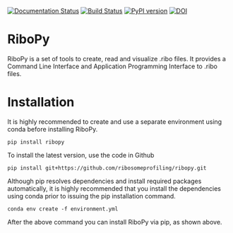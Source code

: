 [![Documentation Status](https://readthedocs.org/projects/ribopy/badge/?version=latest)](https://ribopy.readthedocs.io/en/latest/?badge=latest)
[![Build Status](https://travis-ci.com/ribosomeprofiling/ribopy.svg?branch=master)](https://travis-ci.com/ribosomeprofiling/ribopy)
[![PyPI version](https://badge.fury.io/py/ribopy.svg)](https://badge.fury.io/py/ribopy)
[![DOI](https://zenodo.org/badge/203284628.svg)](https://zenodo.org/badge/latestdoi/203284628)


# RiboPy

 RiboPy is a set of tools to create, read and visualize .ribo files. It provides a Command Line Interface and Application Programming Interface to .ribo files.

# Installation

It is highly recommended to create and use a separate environment 
using conda before installing RiboPy.

`pip install ribopy`

To install the latest version, use the code in Github

`pip install git+https://github.com/ribosomeprofiling/ribopy.git` 

Although pip resolves dependencies and install required packages automatically,
it is highly recommended that you install the dependencies using conda prior to issuing the pip installation command.

`conda env create -f environment.yml`

After the above command you can install RiboPy via pip, as shown above.
